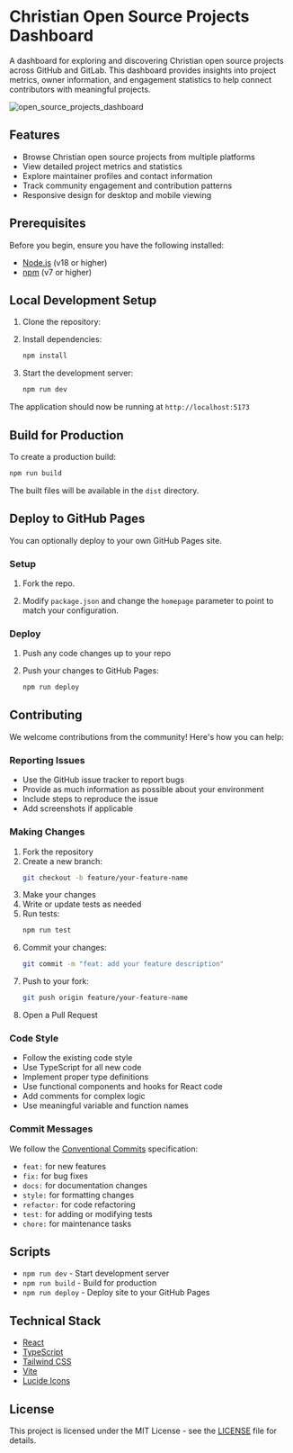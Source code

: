 # Christian Open Source Projects Dashboard

A dashboard for exploring and discovering Christian open source projects across GitHub and GitLab. This dashboard provides insights into project metrics, owner information, and engagement statistics to help connect contributors with meaningful projects.

![open_source_projects_dashboard](https://github.com/user-attachments/assets/76b82609-345b-4dc2-baa1-42b201f01752)


## Features

- Browse Christian open source projects from multiple platforms
- View detailed project metrics and statistics
- Explore maintainer profiles and contact information
- Track community engagement and contribution patterns
- Responsive design for desktop and mobile viewing

## Prerequisites

Before you begin, ensure you have the following installed:
- [Node.js](https://nodejs.org/) (v18 or higher)
- [npm](https://www.npmjs.com/) (v7 or higher)

## Local Development Setup

1. Clone the repository:

2. Install dependencies:
    ```bash
    npm install
    ```

3. Start the development server:
    ```bash
    npm run dev
    ```

The application should now be running at `http://localhost:5173`

## Build for Production

To create a production build:

```bash
npm run build
```

The built files will be available in the `dist` directory.

## Deploy to GitHub Pages

You can optionally deploy to your own GitHub Pages site.

### Setup

1. Fork the repo.

2. Modify `package.json` and change the `homepage` parameter to point to match your configuration. 

### Deploy

1. Push any code changes up to your repo

3. Push your changes to GitHub Pages:
    ```bash
    npm run deploy
    ``` 

## Contributing

We welcome contributions from the community! Here's how you can help:

### Reporting Issues

- Use the GitHub issue tracker to report bugs
- Provide as much information as possible about your environment
- Include steps to reproduce the issue
- Add screenshots if applicable

### Making Changes

1. Fork the repository
2. Create a new branch:
    ```bash
    git checkout -b feature/your-feature-name
    ```
3. Make your changes
4. Write or update tests as needed
5. Run tests:
    ```bash
    npm run test
    ```
6. Commit your changes:
    ```bash
    git commit -m "feat: add your feature description"
    ```
7. Push to your fork:
    ```bash
    git push origin feature/your-feature-name
    ```
8. Open a Pull Request

### Code Style

- Follow the existing code style
- Use TypeScript for all new code
- Implement proper type definitions
- Use functional components and hooks for React code
- Add comments for complex logic
- Use meaningful variable and function names

### Commit Messages

We follow the [Conventional Commits](https://www.conventionalcommits.org/) specification:

- `feat:` for new features
- `fix:` for bug fixes
- `docs:` for documentation changes
- `style:` for formatting changes
- `refactor:` for code refactoring
- `test:` for adding or modifying tests
- `chore:` for maintenance tasks

## Scripts

- `npm run dev` - Start development server
- `npm run build` - Build for production
- `npm run deploy` - Deploy site to your GitHub Pages

## Technical Stack

- [React](https://reactjs.org/)
- [TypeScript](https://www.typescriptlang.org/)
- [Tailwind CSS](https://tailwindcss.com/)
- [Vite](https://vitejs.dev/)
- [Lucide Icons](https://lucide.dev/)

## License

This project is licensed under the MIT License - see the [LICENSE](./LICENSE) file for details.
